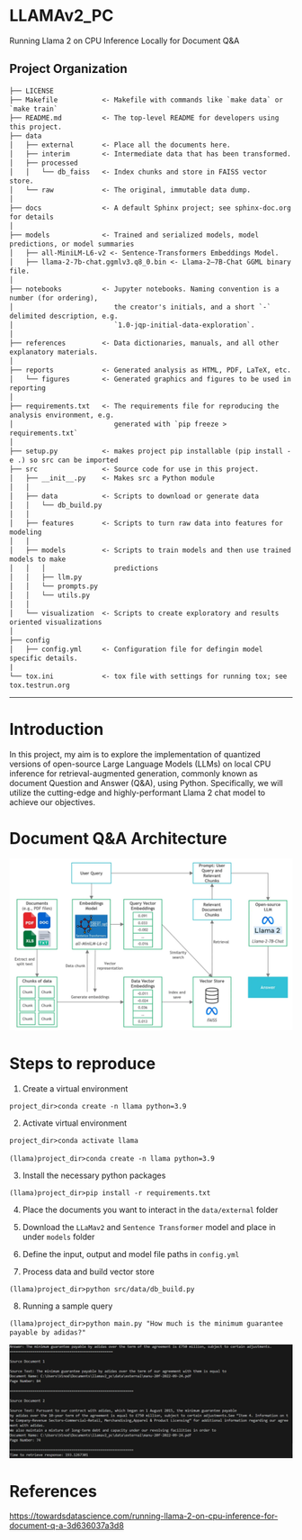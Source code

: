 LLAMAv2_PC
==============================

Running Llama 2 on CPU Inference Locally for Document Q&A

Project Organization
------------

    ├── LICENSE
    ├── Makefile           <- Makefile with commands like `make data` or `make train`
    ├── README.md          <- The top-level README for developers using this project.
    ├── data
    │   ├── external       <- Place all the documents here.
    │   ├── interim        <- Intermediate data that has been transformed.
    │   ├── processed       
    │   │   └── db_faiss   <- Index chunks and store in FAISS vector store.
    │   └── raw            <- The original, immutable data dump.
    │
    ├── docs               <- A default Sphinx project; see sphinx-doc.org for details
    │
    ├── models             <- Trained and serialized models, model predictions, or model summaries
    │   ├── all-MiniLM-L6-v2 <- Sentence-Transformers Embeddings Model.
    │   ├── llama-2-7b-chat.ggmlv3.q8_0.bin <- Llama-2–7B-Chat GGML binary file.
    │
    ├── notebooks          <- Jupyter notebooks. Naming convention is a number (for ordering),
    │                         the creator's initials, and a short `-` delimited description, e.g.
    │                         `1.0-jqp-initial-data-exploration`.
    │
    ├── references         <- Data dictionaries, manuals, and all other explanatory materials.
    │
    ├── reports            <- Generated analysis as HTML, PDF, LaTeX, etc.
    │   └── figures        <- Generated graphics and figures to be used in reporting
    │
    ├── requirements.txt   <- The requirements file for reproducing the analysis environment, e.g.
    │                         generated with `pip freeze > requirements.txt`
    │
    ├── setup.py           <- makes project pip installable (pip install -e .) so src can be imported
    ├── src                <- Source code for use in this project.
    │   ├── __init__.py    <- Makes src a Python module
    │   │
    │   ├── data           <- Scripts to download or generate data
    │   │   └── db_build.py
    │   │
    │   ├── features       <- Scripts to turn raw data into features for modeling
    │   │
    │   ├── models         <- Scripts to train models and then use trained models to make
    │   │   │                 predictions
    │   │   ├── llm.py
    │   │   └── prompts.py
    │   │   └── utils.py
    │   │
    │   └── visualization  <- Scripts to create exploratory and results oriented visualizations
    │
    ├── config
    │   ├── config.yml     <- Configuration file for defingin model specific details.
    |
    └── tox.ini            <- tox file with settings for running tox; see tox.testrun.org


--------

# Introduction

In this project, my aim is to explore the implementation of quantized versions of open-source Large Language Models (LLMs) on local CPU inference for retrieval-augmented generation, commonly known as document Question and Answer (Q&A), using Python. Specifically, we will utilize the cutting-edge and highly-performant Llama 2 chat model to achieve our objectives.

# Document Q&A Architecture

![architecture](reports/figures/document_qa.png)

# Steps to reproduce

1. Create a virtual environment
```
project_dir>conda create -n llama python=3.9 
```

2. Activate virtual environment
```
project_dir>conda activate llama 

(llama)project_dir>conda create -n llama python=3.9 
```

3. Install the necessary python packages
```
(llama)project_dir>pip install -r requirements.txt
```

4. Place the documents you want to interact in the `data/external` folder

5. Download the `LLaMav2` and `Sentence Transformer` model and place in under `models` folder

6. Define the input, output and model file paths in `config.yml` 

7. Process data and build vector store
```
(llama)project_dir>python src/data/db_build.py
```

8. Running a sample query
```
(llama)project_dir>python main.py "How much is the minimum guarantee payable by adidas?"
```

![output](reports/figures/output.png)


# References
https://towardsdatascience.com/running-llama-2-on-cpu-inference-for-document-q-a-3d636037a3d8